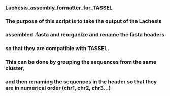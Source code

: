 ###    Lachesis_assembly_formatter_for_TASSEL

###    The purpose of this script is to take the output of the Lachesis 
###    assembled .fasta and reorganize and rename the fasta headers
###    so that they are compatible with TASSEL.

###    This can be done by grouping the sequences from the same cluster,
###    and then renaming the sequences in the header so that they are in numerical order (chr1, chr2, chr3...)



